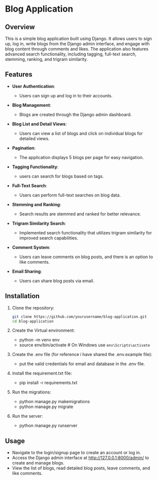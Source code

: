 # Blog Application

## Overview

This is a simple blog application built using Django. It allows users to sign up, log in, write blogs from the Django admin interface, and engage with blog content through comments and likes. The application also features advanced search functionality, including tagging, full-text search, stemming, ranking, and trigram similarity.

## Features

- **User Authentication**: 
  - Users can sign up and log in to their accounts.

- **Blog Management**: 
  - Blogs are created through the Django admin dashboard.

- **Blog List and Detail Views**: 
  - Users can view a list of blogs and click on individual blogs for detailed views.

- **Pagination**: 
  - The application displays 5 blogs per page for easy navigation.

- **Tagging Functionality**: 
  - users can search for blogs based on tags.

- **Full-Text Search**: 
  - Users can perform full-text searches on blog data.

- **Stemming and Ranking**: 
  - Search results are stemmed and ranked for better relevance.

- **Trigram Similarity Search**: 
  - Implemented search functionality that utilizes trigram similarity for improved search capabilities.

- **Comment System**: 
  - Users can leave comments on blog posts, and there is an option to like comments.

- **Email Sharing**: 
  - Users can share blog posts via email.

## Installation

1. Clone the repository:

   ```bash
   git clone https://github.com/yourusername/blog-application.git
   cd blog-application


2. Create the Virtual environment:
   - python -m venv env
   - source env/bin/activate  # On Windows use `env\Scripts\activate`

3. Create the .env file (for reference i have shared the .env.example file):
   - put the valid credentials for email and database in the .env file.

4. Install the requirement.txt file:
   - pip install -r requirements.txt

5. Run the migrations:
   - python manage.py makemigrations
   - python manage.py migrate

6. Run the server: 
   - python manage.py runserver

## Usage
   - Navigate to the login/signup page to create an account or log in.
   - Access the Django admin interface at http://127.0.0.1:8000/admin/ to create and manage blogs.
   - View the list of blogs, read detailed blog posts, leave comments, and like comments.
